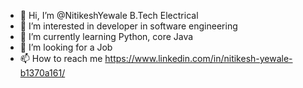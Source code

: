 - 👋 Hi, I’m @NitikeshYewale B.Tech Electrical
- 👀 I’m interested in developer in software engineering
- 🌱 I’m currently learning Python, core Java
- 💞️ I’m looking for a Job
- 📫 How to reach me https://www.linkedin.com/in/nitikesh-yewale-b1370a161/

<!---
NitikeshYewale/NitikeshYewale is a ✨ special ✨ repository because its `README.md` (this file) appears on your GitHub profile.
You can click the Preview link to take a look at your changes.
--->
